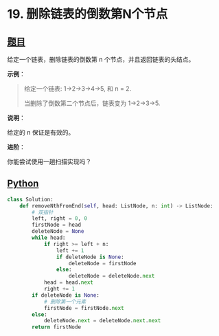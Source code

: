 # 19. 删除链表的倒数第N个节点

## [题目](https://leetcode-cn.com/problems/remove-nth-node-from-end-of-list/)

给定一个链表，删除链表的倒数第 n 个节点，并且返回链表的头结点。

**示例**：

> 给定一个链表: 1->2->3->4->5, 和 n = 2.
>
> 当删除了倒数第二个节点后，链表变为 1->2->3->5.

**说明**：

给定的 n 保证是有效的。

**进阶**：

你能尝试使用一趟扫描实现吗？

## [Python](./19.%20删除链表的倒数第N个节点.py)

``` python
class Solution:
    def removeNthFromEnd(self, head: ListNode, n: int) -> ListNode:
        # 双指针
        left, right = 0, 0
        firstNode = head
        deleteNode = None
        while head:
            if right >= left + n:
                left += 1
                if deleteNode is None:
                    deleteNode = firstNode
                else:
                    deleteNode = deleteNode.next
            head = head.next
            right += 1
        if deleteNode is None:
            # 删除第一个元素
            firstNode = firstNode.next
        else:
            deleteNode.next = deleteNode.next.next
        return firstNode
```

